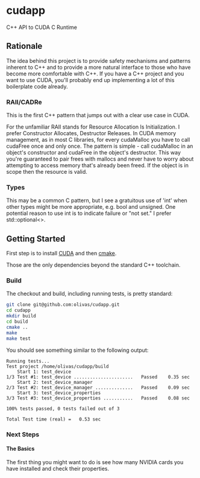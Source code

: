 # cudapp
C++ API to CUDA C Runtime

## Rationale
The idea behind this project is to provide safety mechanisms and patterns inherent to C++
and to provide a more natural interface to those who have become more comfortable with C++.
If you have a C++ project and you want to use CUDA, you'll probably end up implementing a
lot of this boilerplate code already.

### RAII/CADRe
This is the first C++ pattern that jumps out with a clear use case in CUDA.

For the unfamiliar RAII stands for Resource Allocation Is Initialization.  I prefer 
Constructor Allocates, Destructor Releases.  In CUDA memory management, as in most 
C libraries, for every cudaMalloc you have to call cudaFree once and only once.  The
pattern is simple - call cudaMalloc in an object's constructor and cudaFree in the 
object's destructor.  This way you're guaranteed to pair frees with mallocs and never 
have to worry about attempting to access memory that's already been freed.  If the 
object is in scope then the resource is valid.

### Types
This may be a common C pattern, but I see a gratuitous use of 'int' when other types
might be more appropriate, e.g. bool and unsigned.  One potential reason to use int is 
to indicate failure or "not set."  I prefer std::optional<>.

## Getting Started

First step is to install [CUDA](https://developer.nvidia.com/cuda-downloads) and
then [cmake](https://cmake.org/download/).

Those are the only dependencies beyond the standard C++ toolchain.

### Build
The checkout and build, including running tests, is pretty standard:
```bash
git clone git@github.com:olivas/cudapp.git
cd cudapp
mkdir build
cd build
cmake ..
make 
make test
```
You should see something similar to the following output: 

    Running tests...
    Test project /home/olivas/cudapp/build
        Start 1: test_device
    1/3 Test #1: test_device ......................   Passed    0.35 sec
        Start 2: test_device_manager
    2/3 Test #2: test_device_manager ..............   Passed    0.09 sec
        Start 3: test_device_properties
    3/3 Test #3: test_device_properties ...........   Passed    0.08 sec
    
    100% tests passed, 0 tests failed out of 3
    
    Total Test time (real) =   0.53 sec

### Next Steps

#### The Basics
The first thing you might want to do is see how many NVIDIA cards you have installed and check their properties.



